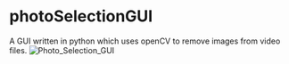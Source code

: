 # photoSelectionGUI
A GUI written in python which uses openCV to remove images from video files.
![Photo_Selection_GUI](https://github.com/user-attachments/assets/6723d9da-f86c-4e6c-a2dd-3cfdf0fcf4c6)
